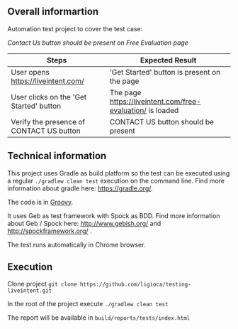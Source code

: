 ## Overall informartion

Automation test project to cover the test case:

*Contact Us button should be present on Free Evaluation page*

Steps | Expected Result
--------- | ------
User opens https://liveintent.com/     | 'Get Started' button is present on the page
User clicks on the 'Get Started' button    | The page https://liveintent.com/free-evaluation/ is loaded
Verify the presence of CONTACT US button    | CONTACT US button should be present

## Technical information

This project uses Gradle as build platform so the test can be executed using a regular `./gradlew clean test` execution on the command line. Find more information about gradle here: https://gradle.org/. 

The code is in [Groovy](http://groovy-lang.org/). 

It uses Geb as test framework with Spock as BDD. Find more information about Geb / Spock here: http://www.gebish.org/ and http://spockframework.org/ .

The test runs automatically in Chrome browser.

## Execution

Clone project
`git clone https://github.com/ligioca/testing-liveintent.git`

In the root of the project execute
`./gradlew clean test`

The report will be available in `build/reports/tests/index.html`
